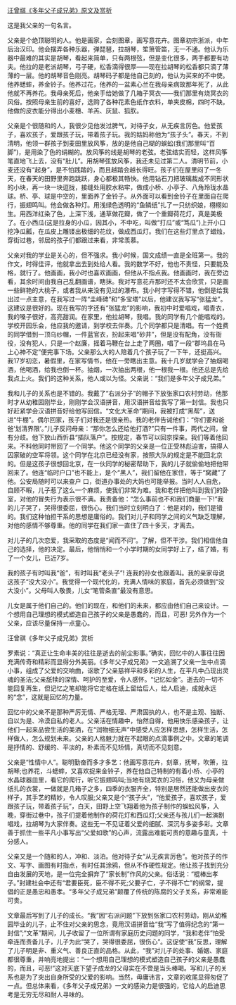 [汪曾祺《多年父子成兄弟》原文及赏析](https://www.vrrw.net/wx/10936.html)

这是我父亲的一句名言。

父亲是个绝顶聪明的人。他是画家，会刻图章，画写意花卉。图章初宗浙派，中年后治汉印。他会摆弄各种乐器，弹琵琶，拉胡琴，笙箫管笛，无一不通。他认为乐器中最难的其实是胡琴，看起来简单，只有两根弦，但是变化很多，两手都要有功夫。他拉的是老派胡琴，弓子硬，松香滴得很厚——现在拉胡琴的松香都只滴了薄薄的一层。他的胡琴音色刚亮。胡琴码子都是他自己刻的，他认为买来的不中使。他养蟋蟀，养金铃子。他养过花，他养的一盆素心兰在我母亲病故那年死了，从此他就不再养花。我母亲死后，他亲手给她做了几箱子冥衣——我们那里有烧冥衣的风俗。按照母亲生前的喜好，选购了各种花素色纸作衣料，单夹皮棉，四时不缺。他做的皮衣能分得出小麦穗、羊羔、灰鼠、狐肷。

父亲是个很随和的人，我很少见他发过脾气，对待子女，从无疾言厉色。他爱孩子，喜欢孩子，爱跟孩子玩，带着孩子玩。我的姑妈称他为“孩子头”。春天，不到清明，他领一群孩子到麦田里放风筝，放的是他自己糊的蜈蚣(我们那里叫“百脚”)，是用染了色的绢糊的。放风筝的线是胡琴的老弦。老弦结实而轻，这样风筝笔直地飞上去，没有“肚儿”。用胡琴弦放风筝，我还未见过第二人。清明节前，小麦还没有“起身”，是不怕践踏的，而且越踏会越长得旺。孩子们在屋里闷了一冬天，在春天的田野里奔跑跳跃，身心都极其畅快。他用钻石刀把玻璃裁成不同形状的小块，再一块一块逗拢，接缝处用胶水粘牢，做成小桥、小亭子、八角玲珑水晶球。桥、亭、球是中空的，里面养了金铃子。从外面可以看到金铃子在里面自在爬行，振翅鸣叫。他会做各种灯。用浅绿色透明的“鱼鳞纸”扎了一只纺织娘，栩栩如生。用西洋红染了色，上深下浅，通草做花瓣，做了一个重瓣荷花灯，真是美极了。在小西瓜(这是拉身的小瓜，因其小，不中吃，叫做“打瓜”或“笃瓜”)上开小口挖净瓜瓤，在瓜皮上雕镂出极细的花纹，做成西瓜灯。我们在这些灯里点了蜡烛，穿街过巷，邻居的孩子们都跟过来看，非常羡慕。



父亲对我的学业是关心的，但不强求。我小时候，国文成绩一直是全班第一。我的作文，时得佳评，他就拿出去到处给人看。我的数学不好，他也不责怪，只要能及格，就行了。他画画，我小时也喜欢画画，但他从不指点我。他画画时，我在旁边看，其余时间由我自己乱翻画谱，瞎抹。我对写意花卉那时还不太会欣赏，只是画一些鲜艳的大桃子，或者我从来没有见过的瀑布。我小时字写得不错，他倒是给我出过一点主意，在我写过一阵“圭峰碑”和“多宝塔”以后，他建议我写写“张猛龙”。这建议是很好的。现在我写的字还有“张猛龙”的影响，我初中时爱唱戏，唱青衣，我的嗓子很好，高亮甜润。在家里，他拉胡琴，我唱。我的同学有几个能唱戏的。学校开园乐会，他应我的邀请，到学校去伴奏。几个同学都只是清唱。有一个姓费的同学借到一顶乌纱帽，一件蓝官衣，扮起来唱“砂井”，但是没有配角，没有衙役，没有犯人，只是一个赵廉，摇着马鞭在台上走了两圈，唱了一段“郡坞县在马上心神不定”便完事下场。父亲那么大的人陪着几个孩子玩了一下午，还挺高兴。我17岁初恋，暑假里，在家写情书，他在一旁瞎出主意。我十几岁就学会了抽烟喝酒，他喝酒，给我也倒一杯。抽烟，一次抽出两根，他一根我一根。他还总是先给我点上火。我们的这种关系，他人或以为怪。父亲说：“我们是多年父子成兄弟。”

我和儿子的关系也是不错的。我戴了“右派分子”的帽子下放张家口农村劳动，他那时才从幼稚园刚毕业，刚刚学会汉语拼音，用汉语拼音给我写了第一封信。我也只好赶紧学会汉语拼音好给他写回信。“文化大革命”期间，我被打成“黑帮”，送进“牛棚”。偶尔回家，孩子们对我还是很亲热。我的老伴告诫他们：“你们要和爸爸‘划清界限’。”儿子反问母亲：“那你怎么还给他打酒?”只有一件事，两代之间，曾有分歧。他下放山西忻县“插队落户”。按规定，春节可以回京探亲。我们等着他回来。不料他同时带回了一个同学。他这个同学的父亲是一位正受林彪迫害，搞得人囚家破的空军将领。这个同学在北京已经没有家，按照大队的规定是不能回北京的。但是这孩子很想回北京，在一伙同学的秘密帮助下，我的儿子就偷偷地把他带回来了。他连“临时户口”也不能上，是个“黑人”，我们留他在家住，等于“窝藏”了他。公安局随时可以来查户 口，街道办事处的大妈也可能举报。当时人人自危，自顾不暇，儿子惹了这么一个麻烦，使我们非常为难。我和老伴把他叫到我们的卧室，对他的冒失行为表示很不满。我责备他：“怎么事前也不和我们商量一下!”我的儿子哭了，哭得很委屈，很伤心。我们当时立刻明白了：他是对的，我们是错的。我们这种怕担干系的思想是庸俗的。我们对儿子和同学之间的义气缺乏理解，对他的感情不够尊重。他的同学在我们家一直住了四十多天，才离去。

对儿子的几次恋爱，我采取的态度是“闻而不问”。了解，但不干涉。我们相信他自己的选择，他的决定。最后，他悄悄和一个小学时期的女同学好上了，结了婚，有了一个女儿，已近7岁。

我的孩子有时叫我“爸”，有时叫我“老头子”! 连我的孙女也跟着叫。我的亲家母说这孩子“没大没小”。我觉得一个现代化的，充满人情味的家庭，首先必须做到“没大没小”。父母叫人敬畏，儿女“笔管条直”最没有意思。

儿女是属于他们自己的。他们的现在，和他们的未来，都应由他们自己来设计。一个想用自己理想的模式塑造自己孩子的父亲是愚蠢的，而且，可恶! 另外作为一个父亲，应该尽量保持一点童心。

汪曾祺《多年父子成兄弟》赏析

罗素说：“真正让生命丰美的往往是逝去的前尘影事。”确实，回忆中的人事往往因充满传奇和精彩而显得分外美丽。《多年父子成兄弟》一文追溯了父亲一生中点滴小事，组成了父爱的交响曲，讴歌了父亲慈祥平和多彩的人生，在平凡中凸现出灵魂的圣洁;父亲舐犊的深情、呵护的至爱，令人感怀。“记忆如金”。逝去的一切不能回复再生，但记忆之笔却能将它定格在纸上留给后人，给人启迪，成就永远的“念”，这就是回忆的力量。

回忆中的父亲不是那种严厉无情、严格无理、严肃固执的人，也不是主观、独断、自以为是、冷漠自私的老人。父亲活在情趣中，怡然自得，他用快乐感染孩子，让他们一起来品尝生活的美酒，在“润物细无声”中感受人应怎样思想，怎样生活，怎样做人，怎么规划未来。父亲的人格魅力就在不起眼的点滴事例之中。文章的笔调是抒情的、舒缓的、平淡的，朴素而不见矫情，真切而不见刻意。

父亲是“性情中人”。聪明勤奋而多才多艺：他画写意花卉，刻章，抚琴，吹箫，拉胡琴;也养花，斗蟋蟀，又喜欢捉来金铃子，养在他自己特制的有着小桥、小亭的水晶球器皿里，看它的爬行，听它振翅鸣叫;当地有烧冥衣的习俗，他又为母亲做纸扎的衣裳，一做就是几箱子之多，四季的衣服齐全，特别是居然还能做出皮衣的样子，其手艺的精妙，令人叹服;父亲又是个“孩子头”，“他爱孩子，喜欢孩子，爱跟孩子玩，带着孩子玩”，白天，田野上空飞翔着他为孩子制作的蜈蚣风筝，入晚，穿街过巷中，孩子们提着他制作的荷花灯和西瓜灯;父亲还与孩儿们一起演剧唱戏，拉胡琴为大家伴奏。这些无一不见证着父爱的细腻、深沉与多姿多彩。文章善于抓住一些平凡小事写出“父爱如歌”的心声，流露出难能可贵的意趣与童真，十分感人。

父亲又是一个随和的人，冲和、淡泊。他对待子女“从无疾言厉色”。他对孩子的作文、写字、画图有时指点，有时任其涂鸦，但从不作硬性规定。他让孩子找到充分自由发展的天地，是一位完全摒弃了“家长制”作风的父亲。俗话说：“棍棒出孝子。”封建社会中还有“君要臣死，臣不得不死;父要子亡，子不得不亡”的纲常，提倡的正是愚忠和愚孝。“多年父子成兄弟”颠覆了传统的陈腐的父子关系，非常难能可贵。

文章最后写到了儿子的成长。“我”因“右派问题”下放到张家口农村劳动，刚从幼稚园毕业的儿子，止不住对父亲的思念，竟用汉语拼音给“我”写了值得纪念的“第一封信”;“文革”期间，儿子收留了一位所谓有家庭历史问题的同学，“我和老伴”怕受牵连而责备儿子，儿子为此“哭了，哭得很委屈，很伤心”。这促使“我”反思，理解了儿子明是非、重义气、善良正直的品格。从此，“我”对儿子的处事、婚姻、家庭都很尊重，并响亮地提出：“一个想用自己理想的模式塑造自己孩子的父亲是愚蠢的，而且，可恶!”这对天底下望子成龙的父母实在不啻是当头棒喝。写和儿子的关系也是为了突出自身所受的父爱的影响。当然，毋庸讳言，文章的收尾显得匆促了一点。但总体来看，《多年父子成兄弟》一文的感染力是很强的，它给人的启迪思考是无穷无尽和耐人寻味的。

